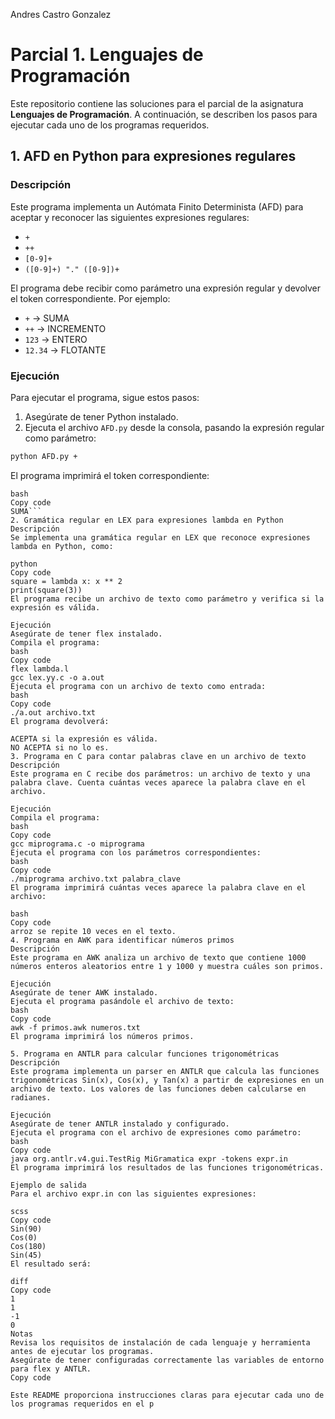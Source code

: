 Andres Castro Gonzalez

# Parcial 1. Lenguajes de Programación

Este repositorio contiene las soluciones para el parcial de la asignatura **Lenguajes de Programación**. A continuación, se describen los pasos para ejecutar cada uno de los programas requeridos.

## 1. AFD en Python para expresiones regulares

### Descripción
Este programa implementa un Autómata Finito Determinista (AFD) para aceptar y reconocer las siguientes expresiones regulares:

- `+`
- `++`
- `[0-9]+`
- `([0-9]+) "." ([0-9])+`

El programa debe recibir como parámetro una expresión regular y devolver el token correspondiente. Por ejemplo:

- `+` → SUMA
- `++` → INCREMENTO
- `123` → ENTERO
- `12.34` → FLOTANTE

### Ejecución
Para ejecutar el programa, sigue estos pasos:

1. Asegúrate de tener Python instalado.
2. Ejecuta el archivo `AFD.py` desde la consola, pasando la expresión regular como parámetro:

```bash
python AFD.py +
```
El programa imprimirá el token correspondiente:
```
bash
Copy code
SUMA```
2. Gramática regular en LEX para expresiones lambda en Python
Descripción
Se implementa una gramática regular en LEX que reconoce expresiones lambda en Python, como:

python
Copy code
square = lambda x: x ** 2
print(square(3))
El programa recibe un archivo de texto como parámetro y verifica si la expresión es válida.

Ejecución
Asegúrate de tener flex instalado.
Compila el programa:
bash
Copy code
flex lambda.l
gcc lex.yy.c -o a.out
Ejecuta el programa con un archivo de texto como entrada:
bash
Copy code
./a.out archivo.txt
El programa devolverá:

ACEPTA si la expresión es válida.
NO ACEPTA si no lo es.
3. Programa en C para contar palabras clave en un archivo de texto
Descripción
Este programa en C recibe dos parámetros: un archivo de texto y una palabra clave. Cuenta cuántas veces aparece la palabra clave en el archivo.

Ejecución
Compila el programa:
bash
Copy code
gcc miprograma.c -o miprograma
Ejecuta el programa con los parámetros correspondientes:
bash
Copy code
./miprograma archivo.txt palabra_clave
El programa imprimirá cuántas veces aparece la palabra clave en el archivo:

bash
Copy code
arroz se repite 10 veces en el texto.
4. Programa en AWK para identificar números primos
Descripción
Este programa en AWK analiza un archivo de texto que contiene 1000 números enteros aleatorios entre 1 y 1000 y muestra cuáles son primos.

Ejecución
Asegúrate de tener AWK instalado.
Ejecuta el programa pasándole el archivo de texto:
bash
Copy code
awk -f primos.awk numeros.txt
El programa imprimirá los números primos.

5. Programa en ANTLR para calcular funciones trigonométricas
Descripción
Este programa implementa un parser en ANTLR que calcula las funciones trigonométricas Sin(x), Cos(x), y Tan(x) a partir de expresiones en un archivo de texto. Los valores de las funciones deben calcularse en radianes.

Ejecución
Asegúrate de tener ANTLR instalado y configurado.
Ejecuta el programa con el archivo de expresiones como parámetro:
bash
Copy code
java org.antlr.v4.gui.TestRig MiGramatica expr -tokens expr.in
El programa imprimirá los resultados de las funciones trigonométricas.

Ejemplo de salida
Para el archivo expr.in con las siguientes expresiones:

scss
Copy code
Sin(90)
Cos(0)
Cos(180)
Sin(45)
El resultado será:

diff
Copy code
1
1
-1
0
Notas
Revisa los requisitos de instalación de cada lenguaje y herramienta antes de ejecutar los programas.
Asegúrate de tener configuradas correctamente las variables de entorno para flex y ANTLR.
Copy code

Este README proporciona instrucciones claras para ejecutar cada uno de los programas requeridos en el p
